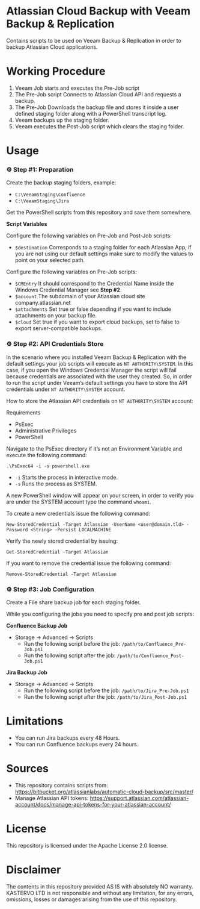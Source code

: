 Atlassian Cloud Backup with Veeam Backup & Replication
=========

Contains scripts to be used on Veeam Backup &amp; Replication in order to backup Atlassian Cloud applications.

# Working Procedure

1. Veeam Job starts and executes the Pre-Job script
2. The Pre-Job script Connects to Atlassian Cloud API and requests a backup.
3. The Pre-Job Downloads the backup file and stores it inside a user defined staging folder along with a PowerShell transcript log.
4. Veeam backups up the staging folder.
5. Veeam executes the Post-Job script which clears the staging folder.

# Usage

### ⚙ Step #1: Preparation

Create the backup staging folders, example:
- ```C:\VeeamStaging\Confluence```
- ```C:\VeeamStaging\Jira```

Get the PowerShell scripts from this repository and save them somewhere.

**Script Variables**

Configure the following variables on Pre-Job and Post-Job scripts:
- ```$destination``` Corresponds to a staging folder for each Atlassian App, if you are not using our default settings make sure to modify the values to point on your selected path.

Configure the following variables on Pre-Job scripts:
- ```$CMEntry``` It should correspond to the Credential Name inside the Windows Credential Manager see **Step #2**.
- ```$account``` The subdomain of your Atlassian cloud site company.atlassian.net
- ```$attachments``` Set true or false depending if you want to include attachments on your backup file.
- ```$cloud``` Set true if you want to export cloud backups, set to false to export server-compatible backups.

### ⚙ Step #2: API Credentials Store

In the scenario where you installed Veeam Backup & Replication with the default settings your job scripts will execute as ```NT AUTHORITY\SYSTEM```. In this case, if you open the Windows Credential Manager the script will fail because credentials are associated with the user they created. So, in order to run the script under Veeam’s default settings you have to store the API credentials under ```NT AUTHORITY\SYSTEM``` account.

How to store the Atlassian API credentials on ```NT AUTHORITY\SYSTEM``` account:

Requirements
- PsExec
- Administrative Privileges
- PowerShell

Navigate to the PsExec directory if it’s not an Environment Variable and execute the following command:

```
.\PsExec64 -i -s powershell.exe
```
- ```-i``` Starts the process in interactive mode.
- ```-s``` Runs the process as SYSTEM.

A new PowerShell window will appear on your screen, in order to verify you are under the SYSTEM account type the command ```whoami```.

To create a new credentials issue the following command:

```
New-StoredCredential -Target Atlassian -UserName <user@domain.tld> -Password <String> -Persist LOCALMACHINE
```
Verify the newly stored credential by issuing:

```
Get-StoredCredential -Target Atlassian
```

If you want to remove the credential issue the following command:

```
Remove-StoredCredential -Target Atlassian
```

### ⚙ Step #3: Job Configuration

Create a File share backup job for each staging folder.

While you configuring the jobs you need to specify pre and post job scripts:

**Confluence Backup Job**
- Storage → Advanced → Scripts
  - Run the following script before the job: ```/path/to/Confluence_Pre-Job.ps1```
  - Run the following script after the job: ```/path/to/Confluence_Post-Job.ps1```

**Jira Backup Job**
- Storage → Advanced → Scripts
  - Run the following script before the job: ```/path/to/Jira_Pre-Job.ps1```
  - Run the following script after the job: ```/path/to/Jira_Post-Job.ps1```

# Limitations

- You can run Jira backups every 48 Hours.
- You can run Confluence backups every 24 hours.

# Sources

- This repository contains scripts from: https://bitbucket.org/atlassianlabs/automatic-cloud-backup/src/master/
- Manage Atlassian API tokens: https://support.atlassian.com/atlassian-account/docs/manage-api-tokens-for-your-atlassian-account/

# License

This repository is licensed under the Apache License 2.0 license.

# Disclaimer

The contents in this repository provided AS IS with absolutely NO warranty. KASTERVO LTD is not responsible and without any limitation, for any errors, omissions, losses or damages arising from the use of this repository.
